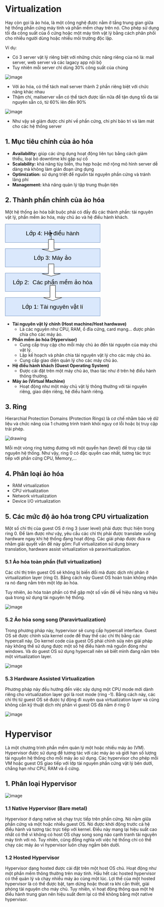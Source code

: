 # Virtualization
Hay còn gọi là ảo hóa, là một công nghệ được nằm ở tầng trung gian giữa hệ thống phần cứng máy tính và phần mềm chạy trên nó.
Cho phép sử dụng tối đa công suất của ổ cứng hoặc một máy tính vật lý bằng cách phân phối cho nhiều người dùng hoặc nhiều môi trường độc lập.

Ví dụ:
- Có 3 server vật lý riêng biệt với những chức năng riêng của nó là: mail server, web server và các lagacy app nội bộ
- Tuy nhiên mỗi server chỉ dùng 30% công suất của chúng

![image](https://user-images.githubusercontent.com/83684068/122864278-878ce600-d34e-11eb-8cb2-e337e45ce756.png)

- Với ảo hóa, có thể tách mail server thành 2 phần riêng biệt với chức năng khác nhau
- Thậm chí, mailserver vẫn có thể tách được lần nữa để tận dụng tối đa tài nguyên sẵn có, từ 60% lên đến 90%

![image](https://user-images.githubusercontent.com/83684068/122864482-ebafaa00-d34e-11eb-8f77-6cd22d4f5e8a.png)

- Như vậy sẽ giảm được chi phí về phần cứng, chi phí bảo trì và làm mát cho các hệ thống server

## 1. Mục tiêu chính của ảo hóa
- **Availability:** giúp các ứng dụng hoạt động liên tục bằng cách giảm thiểu, loại bỏ downtime khi gặp sự cố
- **Scalability:** khả năng tùy biến, thu hẹp hoặc mở rộng mô hình server dễ dàng mà không làm gián đoạn ứng dụng
- **Optimization:** sử dụng triệt để nguồn tài nguyên phần cứng và tránh lãng phí 
- **Management:** khả năng quản lý tập trung thuận tiện

## 2. Thành phần chính của ảo hóa
Một hệ thống ảo hóa bắt buộc phải có đầy đủ các thành phần: tài nguyên vật lý, phần mềm ảo hóa, máy chủ ảo và hệ điều hành khách.

![](https://raw.githubusercontent.com/khanhnt99/CCNA-LINUX-tips/master/Untitled%20Diagram.png)

- **Tài nguyên vật lý chính (Host machine/Host hardwave)**
  - Là các nguyên như CPU, RAM, ổ đĩa cứng, card mạng… được phân chia cho các máy ảo.
- **Phần mềm ảo hóa (Hypervisor)**
  - Cung cấp truy cập cho mỗi máy chủ ảo đến tài nguyên của máy chủ vật lý.
  - Lập kế hoạch và phân chia tài nguyên vật lý cho các máy chủ ảo.
  - Cung cấp giao diện quản lý cho các máy chủ ảo.
- **Hệ điều hành khách (Guest Operating System)**
  - Được cài đặt trên một máy chủ ảo, thao tác như ở trên hệ điều hành thông thường.
- **Mảy ảo (Virtual Machine)**
  - Hoạt động như một máy chủ vật lý thông thường với tài nguyên riêng, giao diện riêng, hệ điều hành riêng.

## 3. Ring
Hierarchial Protection Domains (Protection Rings) là cơ chế nhằm bảo vệ dữ liệu và chức năng của 1 chương trình tránh khỏi nguy cơ lỗi hoặc bị truy cập trái phép.

<img src="https://user-images.githubusercontent.com/83684068/123500359-bc0ee380-d667-11eb-8f5c-9a68e10e95ad.png" alt="drawing" width="450"/>

Mỗi một vòng ring tương đương với một quyền hạn (level) để truy cập tài nguyên hệ thống. Như vậy, ring 0 có đặc quyền cao nhất, tương tác trực tiếp với phần cứng CPU, Memory,...

## 4. Phân loại ảo hóa
- RAM virtualization
- CPU virtualization
- Network virtualization
- Device I/O virtualization
## 5. Các mức độ ảo hóa trong CPU virtualization
Một số chỉ thị của guest OS ở ring 3 (user level) phải được thực hiện trong ring 0. Để làm được như vậy, yêu cầu các chỉ thị phải được translate xuống hardware ngay khi hệ thống đang hoạt động. Các giải pháp được đưa ra nhằm giải quyết vấn đề này gồm: Full virtualization sử dụng binary translation, hardware assist virtualization và paravirtualization.
### 5.1 Ảo hóa toàn phần (full virtualization)
Các chỉ thị trên guest OS sẽ không bị biến đổi mà được dịch nhị phân ở virtualization layer (ring 0). Bằng cách này Guest OS hoàn toàn không nhận ra nó đang nằm trên một lớp ảo hóa.

Tuy nhiên, ảo hóa toàn phần có thể gặp một số vấn đề về hiệu năng và hiệu quả trong sử dụng tài nguyên hệ thống.

![image](https://user-images.githubusercontent.com/83684068/123499875-f2e2fa80-d663-11eb-828b-8260c0fd02a8.png)

### 5.2 Ảo hóa song song (Paravirtualization)
Trong phương pháp này, hypervisor sẽ cung cấp hypercall interface. Guest OS sẽ được chỉnh sửa kernel code để thay thế các chỉ thị bằng các hypercall này. Do kernel code của guest OS phải chỉnh sửa nên giải pháp này không thể sử dụng được một số hệ điều hành mã nguồn đóng như windows. Và do guest OS sử dụng hypercall nên sẽ biết mình đang nằm trên một virtualization layer.

![image](https://user-images.githubusercontent.com/83684068/123500638-c6ca7800-d669-11eb-87ae-4886cfaa6eb9.png)

### 5.3 Hardware Assisted Virtualization
Phương pháp này đều hướng đến việc xây dựng một CPU mode mới dành riêng cho virtualization layer gọi là root mode (ring -1). Bằng cách này, các chỉ thị từ guest OS sẽ được tự động đi xuyên qua virtualization layer và cũng không cần kỹ thuật dịch nhị phân vì guest OS đã nằm ở ring 0

![image](https://user-images.githubusercontent.com/83684068/123500723-3e98a280-d66a-11eb-83c0-af4a1da8adf5.png)

# Hypervisor
Là một chương trình phần mềm quản lý một hoặc nhiều máy ảo (VM). Hypervisor được sử dụng để tương tác với các máy ảo và giới hạn số lượng tài nguyên hệ thống cho mỗi máy ảo sử dụng.
Các hypervisor cho phép mỗi VM hoặc guest OS giao tiếp với lớp tài nguyên phần cứng vật lý bên dưới, chẳng hạn như CPU, RAM và ổ cứng.

## 1. Phân loại Hypervisor

![image](https://user-images.githubusercontent.com/83684068/123501638-a225ce80-d670-11eb-80f9-93ea94a08dc1.png)

### 1.1 Native Hypervisor (Bare metal)
Hypervisor ở dạng native sẽ chạy trực tiếp trên phần cứng. Nó nằm giữa phần cứng và một hoặc nhiều guest OS.
Nó được khởi động trước cả hệ điều hành và tương tác trực tiếp với kernel. Điều này mang lại hiệu suất cao nhất có thể vì không có host OS chạy song song nào cạnh tranh tài nguyên máy tính với nó.
Tuy nhiên, cũng đồng nghĩa với việc hệ thống chỉ có thể chạy các máy ảo vì hypervisor luôn chạy ngầm bên dưới.

### 1.2 Hosted Hypervisor
Hypervisor dạng hosted được cài đặt trên một host OS chủ.
Hoạt động như một phần mềm thông thường trên máy tính. Hầu hết các hosted hypervisor có thể quản lý và chạy nhiều máy ảo cùng một lúc.
Lợi thế của một hosted hypervisor là có thể được bật, tạm dừng hoặc thoát ra khi cần thiết, giải phóng tài nguyên cho máy chủ.
Tuy nhiên, vì hoạt động thông qua một hệ điều hành trung gian nên hiệu suất đem lại có thể không bằng một native hypervisor.
